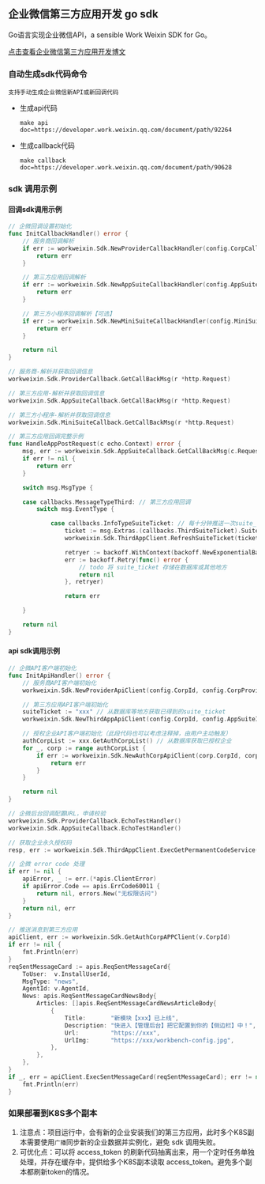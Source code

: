 ## 企业微信第三方应用开发 go sdk

Go语言实现企业微信API，a sensible Work Weixin SDK for Go。

[点击查看企业微信第三方应用开发博文](https://zsmhub.github.io/post/%E5%AE%9E%E6%88%98%E6%A1%88%E4%BE%8B/%E4%BC%81%E4%B8%9A%E5%BE%AE%E4%BF%A1%E7%AC%AC%E4%B8%89%E6%96%B9%E5%BA%94%E7%94%A8%E5%BC%80%E5%8F%91/)

### 自动生成sdk代码命令

`支持手动生成企业微信新API或新回调代码`

- 生成api代码

    `make api doc=https://developer.work.weixin.qq.com/document/path/92264`

- 生成callback代码

    `make callback doc=https://developer.work.weixin.qq.com/document/path/90628`

### sdk 调用示例

#### 回调sdk调用示例

```go
// 企微回调设置初始化
func InitCallbackHandler() error {
    // 服务商回调解析
    if err := workweixin.Sdk.NewProviderCallbackHandler(config.CorpCallbackToken, config.CorpCallbackEncodingAESKey); err != nil {
        return err
    }

    // 第三方应用回调解析
    if err := workweixin.Sdk.NewAppSuiteCallbackHandler(config.AppSuiteCallbackToken, config.AppSuiteCallbackEncodingAESKey); err != nil {
        return err
    }

    // 第三方小程序回调解析【可选】
    if err := workweixin.Sdk.NewMiniSuiteCallbackHandler(config.MiniSuiteCallbackToken, config.MiniSuiteCallbackEncodingAESKey); err != nil {
        return err
    }

    return nil
}

// 服务商-解析并获取回调信息
workweixin.Sdk.ProviderCallback.GetCallBackMsg(r *http.Request)

// 第三方应用-解析并获取回调信息
workweixin.Sdk.AppSuiteCallback.GetCallBackMsg(r *http.Request)

// 第三方小程序-解析并获取回调信息
workweixin.Sdk.MiniSuiteCallback.GetCallBackMsg(r *http.Request)

// 第三方应用回调完整示例
func HandleAppPostRequest(c echo.Context) error {
    msg, err := workweixin.Sdk.AppSuiteCallback.GetCallBackMsg(c.Request())
    if err != nil {
        return err
    }

    switch msg.MsgType {

    case callbacks.MessageTypeThird: // 第三方应用回调
        switch msg.EventType {

            case callbacks.InfoTypeSuiteTicket: // 每十分钟推送一次suite_ticket
                ticket := msg.Extras.(callbacks.ThirdSuiteTicket).SuiteTicket.Text
                workweixin.Sdk.ThirdAppClient.RefreshSuiteTicket(ticket)

                retryer := backoff.WithContext(backoff.NewExponentialBackOff(), context.Background())
                err := backoff.Retry(func() error {
                    // todo 将 suite_ticket 存储在数据库或其他地方
                    return nil
                }, retryer)

                return err

    }

    return nil
}
```

#### api sdk调用示例

```go
// 企微API客户端初始化
func InitApiHandler() error {
    // 服务商API客户端初始化
    workweixin.Sdk.NewProviderApiClient(config.CorpId, config.CorpProviderSecret)

    // 第三方应用API客户端初始化
    suiteTicket := "xxx" // 从数据库等地方获取已得到的suite_ticket
    workweixin.Sdk.NewThirdAppApiClient(config.CorpId, config.AppSuiteId, config.AppSuiteSecret, suiteTicket)

    // 授权企业API客户端初始化（此段代码也可以考虑注释掉，由用户主动触发）
    authCorpList := xxx.GetAuthCorpList() // 从数据库获取已授权企业
    for _, corp := range authCorpList {
        if err := workweixin.Sdk.NewAuthCorpApiClient(corp.CorpId, corp.PermanentCode, corp.AgentId); err != nil {
            return err
        }
    }

    return nil
}

// 企微后台回调配置URL，申请校验
workweixin.Sdk.ProviderCallback.EchoTestHandler()
workweixin.Sdk.AppSuiteCallback.EchoTestHandler()

// 获取企业永久授权码
resp, err := workweixin.Sdk.ThirdAppClient.ExecGetPermanentCodeService(apis.ReqGetPermanentCodeService{AuthCode: authCode})

// 企微 error code 处理
if err != nil {
    apiError, _ := err.(*apis.ClientError)
    if apiError.Code == apis.ErrCode60011 {
        return nil, errors.New("无权限访问")
    }
    return nil, err
}

// 推送消息到第三方应用
apiClient, err := workweixin.Sdk.GetAuthCorpAPPClient(v.CorpId)
if err != nil {
    fmt.Println(err)
}
reqSentMessageCard := apis.ReqSentMessageCard{
    ToUser:  v.InstallUserId,
    MsgType: "news",
    AgentId: v.AgentId,
    News: apis.ReqSentMessageCardNewsBody{
        Articles: []apis.ReqSentMessageCardNewsArticleBody{
            {
                Title:       "新模块【xxx】已上线",
                Description: "快进入【管理后台】把它配置到你的【侧边栏】中！",
                Url:         "https://xxx",
                UrlImg:      "https://xxx/workbench-config.jpg",
            },
        },
    },
}
if _, err = apiClient.ExecSentMessageCard(reqSentMessageCard); err != nil {
    fmt.Println(err)
}
```

### 如果部署到K8S多个副本

1. 注意点：项目运行中，会有新的企业安装我们的第三方应用，此时多个K8S副本需要使用`广播`同步新的企业数据并实例化，避免 sdk 调用失败。
2. 可优化点：可以将 access_token 的刷新代码抽离出来，用一个定时任务单独处理，并存在缓存中，提供给多个K8S副本读取 access_token。避免多个副本都刷新token的情况。